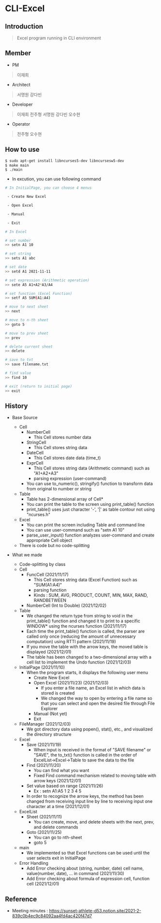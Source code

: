 # CLI-Excel

## Introduction
> Excel program running in CLI environment

## Member
* PM
> 이재희

* Architect
> 서명원 강다빈

* Developer
> 이재희 전주형 서명원 강다빈 오수현

* Operator
> 전주형 오수현

## How to use

```bash
$ sudo apt-get install libncurses5-dev libncursesw5-dev
$ make main
$ ./main
```

* In excution, you can use following command
```bash
# In InitialPage, you can choose 4 menus

 - Create New Excel

 - Open Excel

 - Manual

 - Exit
```
```bash
# In Excel

# set number
>> setn A1 10

# set string
>> sets A1 abc

# set date
>> setd A1 2021-11-11

# set expression (Arithmetic operation)
>> sete A5 A1+A2*A3/A4

# set function (Excel Function)
>> setf A5 SUM(A1:A4)

# move to next sheet
>> next

# move to n-th sheet
>> goto 5

# move to prev sheet
>> prev

# delete current sheet
>> delete

# save to txt
>> save filename.txt

# find value
>> find 10

# exit (return to initial page)
>> exit
```

## History
- Base Source
    - Cell
        - NumberCell
            - This Cell stores number data
        - StringCell
            - This Cell stores string data
        - DateCell
            - This Cell stores date data (time_t)
        - ExprCell
            - This Cell stores string data (Arithmetic command) such as "A1+A2+A3"
            - parsing expression (user-command)
        - You can use to_numeric(), stringify() function to transform data from original to number or string
    - Table
        - Table has 2-dimensional array of Cell*
        - You can print the table to the screen using print_table() function
        - print_table() uses just character '-', '|' as table contour not using "ncurses.h"
    - Excel
        - You can print the screen including Table and command line
        - You can use user-command such as "setn A1 10"
        - parse_user_input() function analyzes user-command and create appropriate Cell object
    - There is code but no code-splitting

- What we made
    - Code-splitting by class
    - Cell
        - FuncCell (2021/11/17)
            - This Cell stores string data (Excel Function) such as "SUM(A1:A4)"
            - parsing function
            - Kinds : SUM, AVG, PRODUCT, COUNT, MIN, MAX, RAND, RANDBETWEEN
        - NumberCell (Int to Double) (2021/12/02)
    - Table
        - We changed the return type from string to void in the print_table() function and changed it to print to a specific WINDOW* using the ncurses function (2021/11/17)
        - Each time the print_table() function is called, the parser are called only once (reducing the amount of unnecessary computation) using RTTI pattern (2021/11/19)
        - If you move the table with the arrow keys, the moved table is displayed (2021/12/01)
        - The table has been changed to a two-dimensional array with a cell list to implement the Undo function (2021/12/03)
    - InitialPage (2021/11/10)
        - When the program starts, it displays the following user menu
            - Create New Excel
            - Open Excel (2021/11/23) (2021/12/03)
                - If you enter a file name, an Excel list in which data is stored is created
                - We changed the way to open by entering a file name so that you can select and open the desired file through File Explorer
            - Manual (Not yet)
            - Exit
    - FileManager (2021/12/03)
        - We got directory data using popen(), stat(), etc., and visualized the directory structure
    - Excel
        - Save (2021/11/19)
            - When input is received in the format of "SAVE filename" or "SAVE", the to_txt() function is called in the order of ExcelList→Excel→Table to save the data to the file
        - Find (2021/11/20)
            - You can find what you want
            - Fixed Find command mechanism related to moving table with arrow keys (2021/12/01)
        - Set value based on range (2021/11/26)
            - Ex : setn A1:A5 1 2 3 4 5
        - In order to recognize the arrow keys, the method has been changed from receiving input line by line to receiving input one character at a time (2021/12/01)
    - ExcelList
        - Sheet (2021/11/11)
            - You can create, move, and delete sheets with the next, prev, and delete commands
        - Goto (2021/11/25)
            - You can go to nth-sheet
            - goto 5
    - main
        - We implemented so that Excel functions can be used until the user selects exit in InitialPage
    - Error Handling
        - Add Error checking about (string, number, date) cell name, value(number, date), ... in command (2021/11/30)
        - Add Error checking about formula of expression cell, function cell (2021/12/01)

## Reference
- Meeting minutes : https://sunset-athlete-d53.notion.site/2021-2-839c0b4ec9c84092aa4fd4ac420f47d7
